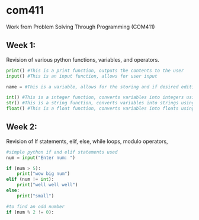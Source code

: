 # com411
Work from Problem Solving Through Programming (COM411)

## Week 1: 
Revision of various python functions, variables, and operators.

```python
print() #This is a print function, outputs the contents to the user
input() #This is an input function, allows for user input

name = #This is a variable, allows for the storing and if desired editing of data

int() #This is a integer function, converts variables into integers using this function, stores whole numbers
str() #This is a string function, converts variables into strings using this function, stores words / letters
float() #This is a float function, converts variables into floats using this function, can store negatives and positives aswell as decimal places
```
## Week 2: 
Revision of If statements, elif, else, while loops, modulo operators, 

```python
#simple python if and elif statements used
num = input("Enter num: ")

if (num > 5):
    print("wow big num")
elif (num != int):
    print("well well well")
else:
    print("small")

#to find an odd number
if (num % 2 != 0):

```